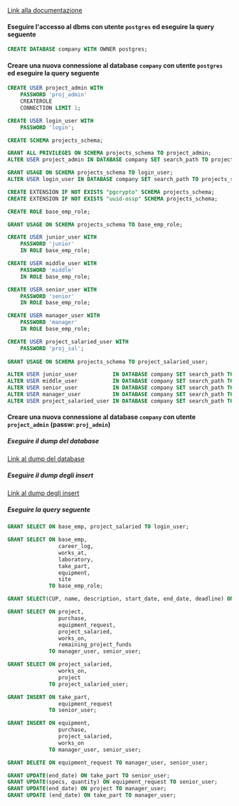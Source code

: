 [Link alla documentazione](https://github.com/roberto-ingenito/progetto_OO_BD/raw/main/basi_di_dati/documentazione.pdf)

#### Eseguire l'accesso al dbms con utente `postgres` ed eseguire la query seguente
```sql
CREATE DATABASE company WITH OWNER postgres;
```

#### Creare una nuova connessione al database `company` con utente `postgres` ed eseguire la query seguente
```sql
CREATE USER project_admin WITH 
    PASSWORD 'proj_admin'
    CREATEROLE
    CONNECTION LIMIT 1;

CREATE USER login_user WITH
	PASSWORD 'login';

CREATE SCHEMA projects_schema;

GRANT ALL PRIVILEGES ON SCHEMA projects_schema TO project_admin;
ALTER USER project_admin IN DATABASE company SET search_path TO projects_schema;

GRANT USAGE ON SCHEMA projects_schema TO login_user;
ALTER USER login_user IN DATABASE company SET search_path TO projects_schema;

CREATE EXTENSION IF NOT EXISTS "pgcrypto" SCHEMA projects_schema;
CREATE EXTENSION IF NOT EXISTS "uuid-ossp" SCHEMA projects_schema;

CREATE ROLE base_emp_role;

GRANT USAGE ON SCHEMA projects_schema TO base_emp_role;

CREATE USER junior_user WITH 
	PASSWORD 'junior'
	IN ROLE base_emp_role;

CREATE USER middle_user WITH
	PASSWORD 'middle'
	IN ROLE base_emp_role;

CREATE USER senior_user WITH
	PASSWORD 'senior'
	IN ROLE base_emp_role;

CREATE USER manager_user WITH
	PASSWORD 'manager'
	IN ROLE base_emp_role;

CREATE USER project_salaried_user WITH
	PASSWORD 'proj_sal';
	
GRANT USAGE ON SCHEMA projects_schema TO project_salaried_user;

ALTER USER junior_user  		 IN DATABASE company SET search_path TO projects_schema;
ALTER USER middle_user  		 IN DATABASE company SET search_path TO projects_schema;
ALTER USER senior_user  		 IN DATABASE company SET search_path TO projects_schema;
ALTER USER manager_user 		 IN DATABASE company SET search_path TO projects_schema;
ALTER USER project_salaried_user IN DATABASE company SET search_path TO projects_schema;
```

#### Creare una nuova connessione al database `company` con utente `project_admin` (passw: `proj_admin`)
##### Eseguire il dump del database
[Link al dump del database](https://github.com/roberto-ingenito/progetto_OO_BD/blob/main/basi_di_dati/dump_database.sql)
##### Eseguire il dump degli insert
[Link al dump degli insert](https://github.com/roberto-ingenito/progetto_OO_BD/blob/main/basi_di_dati/dump_insert.sql)
##### Eseguire la query seguente
```sql
GRANT SELECT ON base_emp, project_salaried TO login_user;

GRANT SELECT ON base_emp, 
                career_log, 
                works_at, 
                laboratory, 
                take_part, 
                equipment, 
                site 
             TO base_emp_role;

GRANT SELECT(CUP, name, description, start_date, end_date, deadline) ON project TO base_emp_role;

GRANT SELECT ON project, 
                purchase, 
                equipment_request, 
                project_salaried, 
                works_on,
                remaining_project_funds
             TO manager_user, senior_user;

GRANT SELECT ON project_salaried,
                works_on,
                project
             TO project_salaried_user;

GRANT INSERT ON take_part,
                equipment_request
             TO senior_user; 

GRANT INSERT ON equipment, 
                purchase, 
                project_salaried, 
                works_on 
             TO manager_user, senior_user;

GRANT DELETE ON equipment_request TO manager_user, senior_user;

GRANT UPDATE(end_date) ON take_part TO senior_user;
GRANT UPDATE(specs, quantity) ON equipment_request TO senior_user;
GRANT UPDATE(end_date) ON project TO manager_user;
GRANT UPDATE (end_date) ON take_part TO manager_user; 
```
